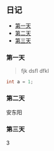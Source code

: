 ## 日记
  
- [第一天](#第一天)  
- [第二天](#第二天)  
- [第三天](#第三天)  

### 第一天
>fjk
dsfl
dfkl

```c
int a = 1;
```
### 第二天
安东阳

### 第三天
3